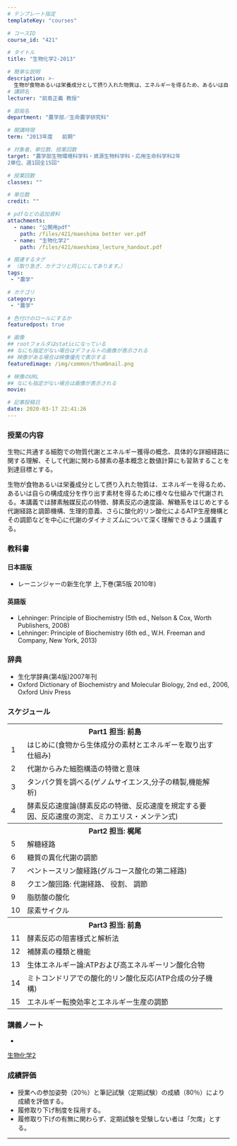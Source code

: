 ```yaml
---
# テンプレート指定
templateKey: "courses"

# コースID
course_id: "421"

# タイトル
title: "生物化学2-2013"

# 簡単な説明
description: >-
  生物が食物あるいは栄養成分として摂り入れた物質は、エネルギーを得るため、あるいは自らの構成成分を作り出す素材を得るために様々な仕組みで代謝される。本講義では酵素触媒反応の特徴、酵素反応の速度論、解糖系をはじめとする代謝経路と調節機構、生理的意義、さらに酸化的リン酸化によるATP生産機構とその調節などを中心に代謝のダイナミズムについて深く理解できるよう講義する。 ....
# 講師名
lecturer: "前島正義 教授"

# 部局名
department: "農学部／生命農学研究科"

# 開講時限
term: "2013年度	前期"

# 対象者、単位数、授業回数
target: "農学部生物環境科学科・資源生物科学科・応用生命科学科2年
2単位、週1回全15回"

# 授業回数
classes: ""

# 単位数
credit: ""

# pdfなどの追加資料
attachments:
  - name: "公開用pdf" 
    path: /files/421/maeshima better ver.pdf
  - name: "生物化学2" 
    path: /files/421/maeshima_lecture_handout.pdf

# 関連するタグ
# （取り急ぎ、カテゴリと同じにしてあります。）
tags:
 - "農学"

# カテゴリ
category:
 - "農学"

# 色付けのロールにするか
featuredpost: true

# 画像
## rootフォルダはstaticになっている
## なにも指定がない場合はデフォルトの画像が表示される
## 映像がある場合は映像優先で表示する
featuredimage: /img/common/thumbnail.png

# 映像のURL
## なにも指定がない場合は画像が表示される
movie: 

# 記事投稿日
date: 2020-03-17 22:41:26
---
```


### 授業の内容

生物に共通する細胞での物質代謝とエネルギー獲得の概念、具体的な詳細経路に関する理解、そして代謝に関わる酵素の基本概念と数値計算にも習熟することを到達目標とする。

生物が食物あるいは栄養成分として摂り入れた物質は、エネルギーを得るため、あるいは自らの構成成分を作り出す素材を得るために様々な仕組みで代謝される。本講義では酵素触媒反応の特徴、酵素反応の速度論、解糖系をはじめとする代謝経路と調節機構、生理的意義、さらに酸化的リン酸化によるATP生産機構とその調節などを中心に代謝のダイナミズムについて深く理解できるよう講義する。








### 教科書

#### 日本語版

* レーニンジャーの新生化学 上,下巻(第5版 2010年)

#### 英語版

* Lehninger: Principle of Biochemistry (5th ed., Nelson & Cox, Worth Publishers, 2008)
* Lehninger: Principle of Biochemistry (6th ed., W.H. Freeman and Company, New York, 2013)

### 辞典

* 生化学辞典(第4版)2007年刊
* Oxford Dictionary of Biochemistry and Molecular Biology, 2nd ed., 2006, Oxford Univ Press


<h3>スケジュール</h3>
<table class="basic" width="455">
<tr>
<th width="455" class="center" colspan="2">Part1    担当: 前島</th>
</tr>

<tr>
<td width="20" class="center">1</td>
<td width="435" class="center">はじめに(食物から生体成分の素材とエネルギーを取り出す仕組み)</td>
</tr>

<tr>
<td width="20" class="center">2</td>
<td width="435" class="center">代謝からみた細胞構造の特徴と意味</td>
</tr>

<tr>
<td width="20" class="center">3</td>
<td width="435" class="center">タンパク質を調べる(ゲノムサイエンス,分子の精製,機能解析)</td>
</tr>

<tr>
<td width="20" class="center">4</td>
<td width="435" class="center">酵素反応速度論(酵素反応の特徴、反応速度を規定する要因、反応速度の測定、ミカエリス・メンテン式)</td>
</tr>

<tr>
<th width="455" class="center" colspan="2">Part2    担当: 梶尾</th>
</tr>

<tr>
<td width="20" class="center">5</td>
<td width="435" class="center">解糖経路</td>
</tr>

<tr>
<td width="20" class="center">6</td>
<td width="435" class="center">糖質の異化代謝の調節</td>
</tr>

<tr>
<td width="20" class="center">7</td>
<td width="435" class="center">ペントースリン酸経路(グルコース酸化の第二経路)</td>
</tr>

<tr>
<td width="20" class="center">8</td>
<td width="435" class="center">クエン酸回路: 代謝経路、 役割、 調節</td>
</tr>

<tr>
<td width="20" class="center">9</td>
<td width="435" class="center">脂肪酸の酸化</td>
</tr>

<tr>
<td width="20" class="center">10</td>
<td width="435" class="center">尿素サイクル</td>
</tr>

<tr>
<th width="455" class="center" colspan="2">Part3    担当: 前島</th>
</tr>

<tr>
<td width="20" class="center">11</td>
<td width="435" class="center">酵素反応の阻害様式と解析法</td>
</tr>

<tr>
<td width="20" class="center">12</td>
<td width="435" class="center">補酵素の種類と機能</td>
</tr>

<tr>
<td width="20" class="center">13</td>
<td width="435" class="center">生体エネルギー論:ATPおよび高エネルギーリン酸化合物</td>
</tr>

<tr>
<td width="20" class="center">14</td>
<td width="435" class="center">ミトコンドリアでの酸化的リン酸化反応(ATP合成の分子機構)</td>
</tr>

<tr>
<td width="20" class="center">15</td>
<td width="435" class="center">エネルギー転換効率とエネルギー生産の調節</td>
</tr>

</table>


### 講義ノート


-
[生物化学2](https://ocw.nagoya-u.jp/files/421/maeshima_lecture_handout.pdf) 








### 成績評価

* 授業への参加姿勢（20％）と筆記試験（定期試験）の成績（80％）により成績を評価する。
* 履修取り下げ制度を採用する。
* 履修取り下げの有無に関わらず、定期試験を受験しない者は「欠席」とする。



-----